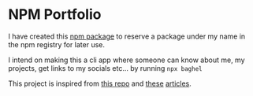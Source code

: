 # NPM Portfolio

I have created this [npm package](https://npmjs.com/package/baghel) to reserve a package under my name in the npm registry for later use.

I intend on making this a cli app where someone can know about me, my projects, get links to my socials etc... by running `npx baghel`

This project is inspired from [this repo](https://github.com/anmol098/npx_card) and [these](https://dev.to/harshhhdev/creating-a-npx-introduction-card-782) [articles](https://studioelsa.se/blog/open-source-oss-npx-business-card/).
